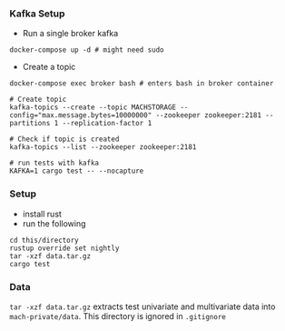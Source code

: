 ### Kafka Setup

* Run a single broker kafka

```
docker-compose up -d # might need sudo
```

* Create a topic

```
docker-compose exec broker bash # enters bash in broker container

# Create topic
kafka-topics --create --topic MACHSTORAGE --config="max.message.bytes=10000000" --zookeeper zookeeper:2181 --partitions 1 --replication-factor 1

# Check if topic is created
kafka-topics --list --zookeeper zookeeper:2181

# run tests with kafka
KAFKA=1 cargo test -- --nocapture
```

### Setup

* install rust
* run the following

```
cd this/directory
rustup override set nightly
tar -xzf data.tar.gz
cargo test
```

### Data
`tar -xzf data.tar.gz` extracts test univariate and multivariate data into `mach-private/data`.
This directory is ignored in `.gitignore`
